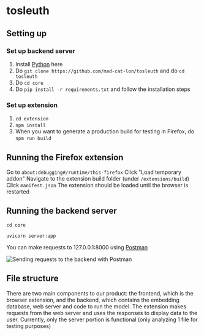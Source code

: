 # tosleuth

## Setting up 
### Set up backend server
1. Install [Python](https://www.python.org/downloads/release/python-3115/) here 
2. Do `git clone https://github.com/mad-cat-lon/tosleuth` and do `cd tosleuth`
3. Do `cd core`
4. Do `pip install -r requirements.txt` and follow the installation steps 

### Set up extension
1. `cd extension`
2. `npm install`
3. When you want to generate a production build for testing in Firefox, do `npm run build`


## Running the Firefox extension 
Go to `about:debugging#/runtime/this-firefox`
Click "Load temporary addon"
Navigate to the extension build folder (under `/extensions/build`)
Click `manifest.json`
The extension should be loaded until the browser is restarted

## Running the backend server 
`cd core`

`uvicorn server:app`

You can make requests to 127.0.0.1:8000 using [Postman](https://www.postman.com/)

![Sending requests to the backend with Postman](https://github.com/mad-cat-lon/tosleuth/assets/113548315/40486ea5-8bec-4217-b4d0-cca3cca78582)

## File structure 
There are two main components to our product: the frontend, which is the browser extension, and the backend, which contains the embedding database, web server and code to run the model. The extension makes requests from the web server and uses the responses to display data to the user. Currently, only the server portion is functional (only analyzing 1 file for testing purposes)

